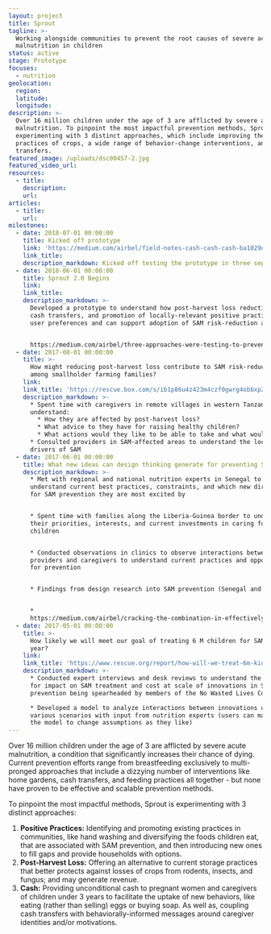 ```yaml
---
layout: project
title: Sprout
tagline: >-
  Working alongside communities to prevent the root causes of severe acute
  malnutrition in children
status: active
stage: Prototype
focuses:
  - nutrition
geolocation:
  region:
  latitude:
  longitude:
description: >-
  Over 16 million children under the age of 3 are afflicted by severe acute
  malnutrition. To pinpoint the most impactful prevention methods, Sprout is
  experimenting with 3 distinct approaches, which include improving the storage
  practices of crops, a wide range of behavior-change interventions, and cash
  transfers.
featured_image: /uploads/dsc00457-2.jpg
featured_video_url:
resources:
  - title:
    description:
    url:
articles:
  - title:
    url:
milestones:
  - date: 2018-07-01 00:00:00
    title: Kicked off prototype
    link: 'https://medium.com/airbel/field-notes-cash-cash-cash-ba1029d22b74'
    link_title:
    description_markdown: Kicked off testing the prototype in three separate villages in Niger.
  - date: 2018-06-01 00:00:00
    title: Sprout 2.0 Begins
    link:
    link_title:
    description_markdown: >-
      Developed a prototype to understand how post-harvest loss reduction, small
      cash transfers, and promotion of locally-relevant positive practices meets
      user preferences and can support adoption of SAM risk-reduction actions.


      https://medium.com/airbel/three-approaches-were-testing-to-prevent-malnutrition-9f4c73c59b3f
  - date: 2017-08-01 00:00:00
    title: >-
      How might reducing post-harvest loss contribute to SAM risk-reduction
      among smallholder farming families?
    link:
    link_title: 'https://rescue.box.com/s/ib1p86u4z423m4czf0gwrg4obbxp29lu'
    description_markdown: >-
      * Spent time with caregivers in remote villages in western Tanzania to
      understand:
        * How they are affected by post-harvest loss?
        * What advice to they have for raising healthy children?
        * What actions would they like to be able to take and what would they need to do it?
      * Consulted providers in SAM-affected areas to understand the local
      drivers of SAM
  - date: 2017-06-01 00:00:00
    title: What new ideas can design thinking generate for preventing SAM?
    description_markdown: >-
      * Met with regional and national nutrition experts in Senegal to
      understand current best practices, constraints, and which new directions
      for SAM prevention they are most excited by


      * Spent time with families along the Liberia-Guinea border to understand
      their priorities, interests, and current investments in caring for their
      children


      * Conducted observations in clinics to observe interactions between
      providers and caregivers to understand current practices and opportunities
      for prevention


      * Findings from design research into SAM prevention (Senegal and Liberia)


      *
      https://medium.com/airbel/cracking-the-combination-in-effectively-preventing-malnutrition-f7f87dc4d145&nbsp;
  - date: 2017-05-01 00:00:00
    title: >-
      How likely we will meet our goal of treating 6 M children for SAM per
      year?
    link:
    link_title: 'https://www.rescue.org/report/how-will-we-treat-6m-kids-year-sam-2020'
    description_markdown: >-
      * Conducted expert interviews and desk reviews to understand the potential
      for impact on SAM treatment and cost at scale of innovations in SAM
      prevention being spearheaded by members of the No Wasted Lives Coalition

      * Developed a model to analyze interactions between innovations under
      various scenarios with input from nutrition experts (users can manipulate
      the model to change assumptions as they like)
---
```


Over 16 million children under the age of 3 are afflicted by severe acute malnutrition, a condition that significantly increases their chance of dying. Current prevention efforts range from breastfeeding exclusively to multi-pronged approaches that include a dizzying number of interventions like home gardens, cash transfers, and feeding practices all together - but none have proven to be effective and scalable prevention methods.

To pinpoint the most impactful methods, Sprout is experimenting with 3 distinct approaches:

1. **Positive Practices:** Identifying and promoting existing practices in communities, like hand washing and diversifying the foods children eat, that are associated with SAM prevention, and then introducing new ones to fill gaps and provide households with options.
2. **Post-Harvest Loss:** Offering an alternative to current storage practices that better protects against losses of crops from rodents, insects, and fungus; and may generate revenue.
3. **Cash:** Providing unconditional cash to pregnant women and caregivers of children under 3 years to facilitate the uptake of new behaviors, like eating (rather than selling) eggs or buying soap. As well as, coupling cash transfers with behaviorally-informed messages around caregiver identities and/or motivations.